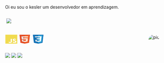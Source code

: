 Oi eu sou o kesler um desenvolvedor em aprendizagem.

##

<div>
    <img src="https://github-readme-stats.vercel.app/api?username=KeslerMP&show_icons=true&theme=dark" alt="">
    <img src="https://github-readme-stats.vercel.app/api/top-langs/?username=anuraghazra&layout=compact&theme=dark">
</div>

<div style="display: iclie_block"><br>
  
<div style="display: inline_block"><br>
  <img align="center" alt="Js" height="30" width="40" src="https://raw.githubusercontent.com/devicons/devicon/master/icons/javascript/javascript-plain.svg">
  <img align="center" alt="HTML" height="30" width="40" src="https://raw.githubusercontent.com/devicons/devicon/master/icons/html5/html5-original.svg">
  <img align="center" alt="CSS" height="30" width="40" src="https://raw.githubusercontent.com/devicons/devicon/master/icons/css3/css3-original.svg">
  <img align="right" alt="pic" height="150" style="border-radius:50px;" src=https://cdn.discordapp.com/attachments/864510026600677409/941344277152272444/Webp.net-gifmaker_1.gif?width=676&height=676">
</div>
  
  ##
  
 <div> 
  <a href="https://instagram.com/kesler_pereira" target="_blank"><img src="https://img.shields.io/badge/-Instagram-%23E4405F?style=for-the-badge&logo=instagram&logoColor=white" target="_blank"></a>
  <a href = "mailto:kesler.m.pereira@gmail.com"><img src="https://img.shields.io/badge/-Gmail-%23333?style=for-the-badge&logo=gmail&logoColor=white" target="_blank"></a>
  <a href="https://www.linkedin.com/in/kesler-miranda-78749b231/" target="_blank"><img src="https://img.shields.io/badge/-LinkedIn-%230077B5?style=for-the-badge&logo=linkedin&logoColor=white" target="_blank"></a> 

